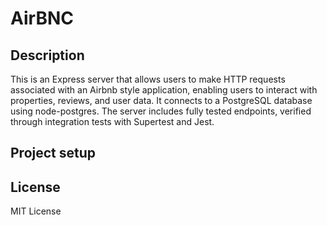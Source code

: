 # AirBNC

## Description 
This is an Express server that allows users to make HTTP requests associated with an Airbnb style application, enabling users to interact with properties, reviews, and user data. It connects to a PostgreSQL database using node-postgres. The server includes fully tested endpoints, verified through integration tests with Supertest and Jest. 

## Project setup

## License 
MIT License
